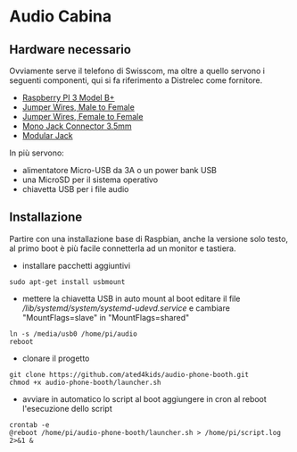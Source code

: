 # Audio Cabina

## Hardware necessario
Ovviamente serve il telefono di Swisscom, ma oltre a quello servono i seguenti componenti, qui si fa riferimento a Distrelec come fornitore.

* [Raspberry PI 3 Model B+](https://www.distrelec.ch/en/raspberry-pi-model-1gb-ram-raspberry-pi-raspberry-pi-3b/p/30109158?mainId=30037321)
* [Jumper Wires, Male to Female](https://www.distrelec.ch/en/jumper-wire-male-to-female-pack-of-10-pieces-150-mm-multicoloured-rnd-components-rnd-255-00013/p/30115111)
* [Jumper Wires, Female to Female](https://www.distrelec.ch/en/jumper-wire-female-to-female-pack-of-10-pieces-150-mm-black-rnd-components-rnd-255-00010/p/30115108)
* [Mono Jack Connector 3.5mm](https://www.distrelec.ch/en/mono-jack-connector-black-mm-male-rnd-connect-rnd-205-00618/p/30090513)
* [Modular Jack](https://www.distrelec.ch/en/modular-jack-bel-stewart-ss-6444-nf/p/14269430)

In più servono:
* alimentatore Micro-USB da 3A o un power bank USB
* una MicroSD per il sistema operativo
* chiavetta USB per i file audio

## Installazione
Partire con una installazione base di Raspbian, anche la versione solo testo, al primo boot è più facile connetterla ad un monitor e tastiera.

* installare pacchetti aggiuntivi
```
sudo apt-get install usbmount
```

* mettere la chiavetta USB in auto mount al boot
editare il file */lib/systemd/system/systemd-udevd.service* e cambiare "MountFlags=slave" in "MountFlags=shared"
```
ln -s /media/usb0 /home/pi/audio
reboot
```

* clonare il progetto
```
git clone https://github.com/ated4kids/audio-phone-booth.git
chmod +x audio-phone-booth/launcher.sh
```

* avviare in automatico lo script al boot
aggiungere in cron al reboot l'esecuzione dello script
```
crontab -e
@reboot /home/pi/audio-phone-booth/launcher.sh > /home/pi/script.log 2>&1 &
```


